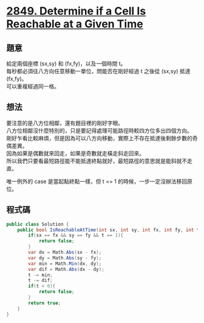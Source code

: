 # [2849. Determine if a Cell Is Reachable at a Given Time](https://leetcode.com/problems/determine-if-a-cell-is-reachable-at-a-given-time/?envType=daily-question&envId=2023-11-08)

## 題意

給定兩個座標 (sx,sy) 和 (fx,fy)，以及一個時間 t。  
每秒都必須往八方向任意移動一單位，問能否在剛好經過 t 之後從 (sx,sy) 抵達 (fx,fy)。  
可以重複經過同一格。

## 想法

要注意的是八方位相鄰，還有題目裡的剛好字眼。  
八方位相鄰沒什麼特別的，只是要記得處理可能路徑時較四方位多出四個方向。  
剛好乍看比較麻煩，但是因為可以八方向移動，實際上不存在抵達後剩餘步數的奇偶差異。  
因為如果是偶數就來回走，如果是奇數就走橫走斜走回來。  
所以我們只要看最短路徑能不能抵達終點就好，最短路徑的意思就是能斜就不走直。

唯一例外的 case 是當起點終點一樣，但 t == 1 的時候，一步一定沒辦法移回原位。

## 程式碼

```csharp
public class Solution {
    public bool IsReachableAtTime(int sx, int sy, int fx, int fy, int t) {
        if(sx == fx && sy == fy && t == 1){
            return false;
        }
        var dx = Math.Abs(sx - fx);
        var dy = Math.Abs(sy - fy);
        var min = Math.Min(dx, dy);
        var dif = Math.Abs(dx - dy);
        t -= min;
        t -= dif;
        if(t < 0){
            return false;
        }
        return true;
    }
}
```
